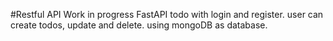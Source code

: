 #Restful API
Work in progress FastAPI todo with login and register. user can create todos, update and delete.
using mongoDB as database.